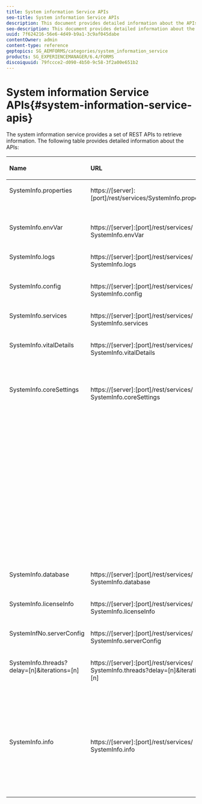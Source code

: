 ```yaml
---
title: System information Service APIs
seo-title: System information Service APIs
description: This document provides detailed information about the APIs provided by the the system information service.
seo-description: This document provides detailed information about the APIs provided by the the system information service.
uuid: 7f624216-56e6-4d49-b9a1-3c9af045dabe
contentOwner: admin
content-type: reference
geptopics: SG_AEMFORMS/categories/system_information_service
products: SG_EXPERIENCEMANAGER/6.4/FORMS
discoiquuid: 79fccce2-d090-4b50-9c58-3f2a00e651b2
---
```


# System information Service APIs{#system-information-service-apis}

The system information service provides a set of REST APIs to retrieve information. The following table provides detailed information about the APIs:

<table>
 <thead align="left">
  <tr>
   <th class="row-nocellborder" id="d19e32321" valign="top" width="NaN%"><p>Name</p></th> 
   <th class="row-nocellborder" id="d19e32324" valign="top" width="NaN%"><p>URL</p></th> 
   <th class="cellrowborder" id="d19e32327" valign="top" width="NaN%"><p>Descrption</p></th> 
  </tr> 
 </thead> 
 <tbody>
  <tr>
   <td class="row-nocellborder" headers="d19e32321 " valign="top" width="NaN%"><p>SystemInfo.properties</p></td> 
   <td class="row-nocellborder" headers="d19e32324 " valign="top" width="NaN%"><p>https://[server]:[port]/rest/services/SystemInfo.properties</p></td> 
   <td class="cellrowborder" headers="d19e32327 " valign="top" width="NaN%"><p>This API is a wrapper for <a href="https://docs.oracle.com/javase/6/docs/api/java/lang/System.html#getProperties()">system.getProperties</a> Java API. It retrieves configuration of the current working environment. </p></td> 
  </tr> 
  <tr>
   <td class="row-nocellborder" headers="d19e32321 " valign="top" width="NaN%"><p>SystemInfo.envVar</p></td> 
   <td class="row-nocellborder" headers="d19e32324 " valign="top" width="NaN%"><p>https://[server]:[port]/rest/services/ SystemInfo.envVar</p></td> 
   <td class="cellrowborder" headers="d19e32327 " valign="top" width="NaN%"><p>Retrieves all the environment variables of the host operating system. </p></td> 
  </tr> 
  <tr>
   <td class="row-nocellborder" headers="d19e32321 " valign="top" width="NaN%"><p>SystemInfo.logs</p></td> 
   <td class="row-nocellborder" headers="d19e32324 " valign="top" width="NaN%"><p>https://[server]:[port]/rest/services/ SystemInfo.logs</p></td> 
   <td class="cellrowborder" headers="d19e32327 " valign="top" width="NaN%"><p>Downloads a zip file that contains application server logs. </p></td> 
  </tr> 
  <tr>
   <td class="row-nocellborder" headers="d19e32321 " valign="top" width="NaN%"><p>SystemInfo.config</p></td> 
   <td class="row-nocellborder" headers="d19e32324 " valign="top" width="NaN%"><p>https://[server]:[port]/rest/services/ SystemInfo.config</p></td> 
   <td class="cellrowborder" headers="d19e32327 " valign="top" width="NaN%"><p>Retrieves all the content of the config.xml file. </p></td> 
  </tr> 
  <tr>
   <td class="row-nocellborder" headers="d19e32321 " valign="top" width="NaN%"><p>SystemInfo.services</p></td> 
   <td class="row-nocellborder" headers="d19e32324 " valign="top" width="NaN%"><p>https://[server]:[port]/rest/services/ SystemInfo.services</p></td> 
   <td class="cellrowborder" headers="d19e32327 " valign="top" width="NaN%"><p>Retrieves status and configuration parameters of AEM forms services.</p></td> 
  </tr> 
  <tr>
   <td class="row-nocellborder" headers="d19e32321 " valign="top" width="NaN%"><p>SystemInfo.vitalDetails</p></td> 
   <td class="row-nocellborder" headers="d19e32324 " valign="top" width="NaN%"><p>https://[server]:[port]/rest/services/ SystemInfo.vitalDetails</p></td> 
   <td class="cellrowborder" headers="d19e32327 " valign="top" width="NaN%"><p>Retrieves server uptime, JVM arguments, system memory, heap size, operating system name, number of active threads, and thread count. </p></td> 
  </tr> 
  <tr>
   <td class="row-nocellborder" headers="d19e32321 " valign="top" width="NaN%"><p>SystemInfo.coreSettings</p></td> 
   <td class="row-nocellborder" headers="d19e32324 " valign="top" width="NaN%"><p>https://[server]:[port]/rest/services/ SystemInfo.coreSettings</p></td> 
   <td class="cellrowborder" headers="d19e32327 " valign="top" width="NaN%"><p>Retrieves values of following properties:</p>
    <ul>
     <li><p>AdobeTempDir</p></li>
     <li><p>AdobeServerFontDir</p></li>
     <li><p>CustomerFontDir</p></li>
     <li><p>GlobalDocumentStorageRootDir</p></li>
     <li><p>DefaultDocumentMaxInlineSize</p></li>
     <li><p>DefaultDocumentDisposalTimeout</p></li>
     <li><p>EnableDocumentDBStorage</p></li>
     <li><p>GlobalDocumentStorageUseNetworkShare</p></li>
     <li><p>EnableFIPS</p></li>
     <li><p>EnableWSDL</p></li>
     <li><p>DataServicesConfigFile </p></li>
     <li><p>EnableRDS</p></li>
    </ul><p></p></td> 
  </tr> 
  <tr>
   <td class="row-nocellborder" headers="d19e32321 " valign="top" width="NaN%"><p>SystemInfo.database</p></td> 
   <td class="row-nocellborder" headers="d19e32324 " valign="top" width="NaN%"><p>https://[server]:[port]/rest/services/ SystemInfo.database</p></td> 
   <td class="cellrowborder" headers="d19e32327 " valign="top" width="NaN%"><p>Retrieves detailed information about the database.</p></td> 
  </tr> 
  <tr>
   <td class="row-nocellborder" headers="d19e32321 " valign="top" width="NaN%"><p>SystemInfo.licenseInfo</p></td> 
   <td class="row-nocellborder" headers="d19e32324 " valign="top" width="NaN%"><p>https://[server]:[port]/rest/services/ SystemInfo.licenseInfo</p></td> 
   <td class="cellrowborder" headers="d19e32327 " valign="top" width="NaN%"><p>Retrieves version and license information of installed AEM forms components. </p></td> 
  </tr> 
  <tr>
   <td class="row-nocellborder" headers="d19e32321 " valign="top" width="NaN%"><p>SystemInfNo.serverConfig</p></td> 
   <td class="row-nocellborder" headers="d19e32324 " valign="top" width="NaN%"><p>https://[server]:[port]/rest/services/ SystemInfo.serverConfig</p></td> 
   <td class="cellrowborder" headers="d19e32327 " valign="top" width="NaN%"><p>Downloads configuration files of the host application server. </p></td> 
  </tr> 
  <tr>
   <td class="row-nocellborder" headers="d19e32321 " valign="top" width="NaN%"><p>SystemInfo.threads?delay=[n]&amp;iterations=[n]</p></td> 
   <td class="row-nocellborder" headers="d19e32324 " valign="top" width="NaN%"><p>https://[server]:[port]/rest/services/ SystemInfo.threads?delay=[n]&amp;iterations=[n]</p></td> 
   <td class="cellrowborder" headers="d19e32327 " valign="top" width="NaN%"><p>Retrieves count and stack trace of active threads. It accepts following parameters:</p>
    <ul>
     <li><p>iterations= [n]: Specifies the count of iterations. Replace n with a number. </p></li>
     <li><p>Delay= [n]: Specifies the number of milliseconds to wait before starting the next iteration. </p></li>
    </ul><p></p></td> 
  </tr> 
  <tr>
   <td class="row-nocellborder" headers="d19e32321 " valign="top" width="NaN%"><p>SystemInfo.info</p></td> 
   <td class="row-nocellborder" headers="d19e32324 " valign="top" width="NaN%"><p>https://[server]:[port]/rest/services/ SystemInfo.info</p></td> 
   <td class="cellrowborder" headers="d19e32327 " valign="top" width="NaN%"><p>This API is a wrapper for all of the system information service APIs. Internally, it runs all system information APIs and downloads information in zip format. </p><p><i><strong>note</strong>: The SystemInfo.info does not provide count and stack trace of active threads. </i></p></td> 
  </tr> 
 </tbody> 
</table>

